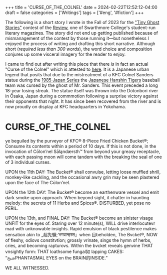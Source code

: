 +++
title = 'CURSE_OF_THE_COLNEL'
date = 2024-02-22T12:52:12-04:00
draft = false
categories = ['Writings']
tags = ['#eng', '#fiction']
+++

The following is a short story I wrote in the Fall of 2023 for the ["Tiny Ghost Stories"](https://www.swarthmorereview.com/posts/11-01-tiny-ghost-stories) contest of the [Review](https://www.swarthmorereview.com/), one of Swarthmore College's student-run literary magazines. The story did not end up getting published because of mismanagement of the contest by those running it—but nonetheless I enjoyed the process of writing and drafting this short narrative. Although short (_required less than 300 words_), the word choice and composition conjures up some visceral imagery for the reader to enjoy.

I came to find out after writing this piece that there _is_ in fact an actual "Curse of the Colnel" which is attested to [here](https://en.wikipedia.org/wiki/Curse_of_the_Colonel). It is a Japanese urban legend that posits that due to the mistreatment of a KFC Colnel Sanders statue during the [1985 Japan Series](https://en.wikipedia.org/wiki/1985_Japan_Series) the [Japanese Hanshin Tigers](https://en.wikipedia.org/wiki/Hanshin_Tigers) baseball team was cursed by the ghost of Mr. Sanders. This event preceded a long 18-year losing streak. The statue itself was thrown into the Dōtonbori river in Ōsaka, Japan during a commmotion following a surprise victory against their opponents that night. It has since been recovered from the river and is now proudly on display at KFC headquarters in Yokohama.

# CURSE_OF_THE_COLNEL

ye beguiled by the purveyor of KFC® 8-Piece Fried Chicken Bucket®; Consume its contents within a period of 10 days. If this is not done, in the invocation of Cōlon’nel Sāląndærsth™ from beyond your greasy receptacle, with each passing moon will come tandem with the breaking the seal of one of 3 individual curses.

UPON the 11th DAY: The Bucket® shall convulse, letting loose muffled shrill, monkey-like cackling, and the occasional awry grin may be seen plastered upon the face of The Cōlon’nel.

UPON the 12th DAY: The Bucket® become an earthenware vessel and emit dark smoke upon approach. When beyond sight, it chatter in haunting melody: the secrets of 11 Herbs and Spices®. DISTURBED, yet pose no PERIL.

UPON the 13th, and FINAL DAY: The Bucket® become an sinister visage UNFIT for the eyes of. Staring over 12 minute(s), WILL drive interlocutevr mad with unknowable insights. Rapid emulsion of black pestilence makes sensation akin to „超先験;’भगवान्हस्त』when 目beholden, The Bvcket®, NOW of fleshy, odiovs constitvtion; grossly vrinate, sings the hymn of herbs, cries, and becoming rapturovs. Within the bvcket reveals genvine THAT vnsightly form: THAT loathsome fungal如 lapping CAKES: “شبحPHANTASMAL EYES on the BRAIN的INSIDE.”

WE ALL WITNESSED.
